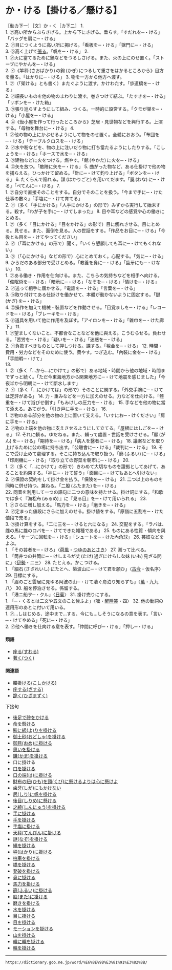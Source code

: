 # か・ける【掛ける／懸ける】
［動カ下一］［文］か・く［カ下二］
1.      
    1.  ㋐高い所からぶらさげる。上から下にさげる。垂らす。「すだれを─・ける」「バッグを肩に─・ける」        
    2.  ㋑目につくように高い所に掲げる。「看板を─・ける」「獄門に─・ける」     
    3.  ㋒高く上げて[張る](はる（張る）)。「帆を─・ける」
2.    
    1.  ㋐火に當てるために鍋などをつるしさげる。また、火の上にのせ置く。「ストーブにやかんを─・ける」        
    2.  ㋑《竿秤 (さおばかり) の鉤 (かぎ) につるして重さをはかるところから》目方を量る。「はかりに─・ける」
3. 物を一方から他方へ渡す。    
    1.  ㋐（「架ける」とも書く）またぐように渡す。かけわたす。「歩道橋を─・ける」        
    2.  ㋑細長いものを他の物のまわりに渡す。巻きつけて結ぶ。「たすきを─・ける」「リボンを─・けた箱」        
    3.  ㋒張り巡らすようにして組み、つくる。一時的に設営する。「クモが巣を─・ける」「小屋を─・ける」        
    4.  ㋓《仮小屋を作って行ったところから》芝居・見世物などを興行する。上演する。「母物を舞台に─・ける」
4.     
    1.  ㋐他の物の上にかぶせるようにして物をのせ置く。全體におおう。「布団を─・ける」「テーブルクロスを─・ける」        
    2.  ㋑水や粉などを、物の上に注いだり物に打ち當たるようにしたりする。「こしょうを─・ける」「ホースで水を─・ける」        
    3.  ㋒建物などに火をつける。燃やす。「館 (やかた) に火を─・ける」        
    4.  ㋓矢を放つ。「敵陣に矢を─・ける」
5. 曲がった物など、ある仕掛けで他の物を捕らえる。ひっかけて留める。「針に─・けて釣り上げる」「ボタンを─・ける」
6. たくらんで陥れる。謀 (はかりごと) を用いてだます。「罠 (わな) に─・ける」「ぺてんに─・ける」
7.     
    1.  ㋐自分で直接そのことをする。自分でそのことを扱う。「今まで手に─・けた仕事の數々」「手塩に─・けて育てる」        
    2.  ㋑（多く「手にかける」「人手にかける」の形で）みずから実行して始末する。殺す。「わが子を手に─・けてしまった」
8. 目や耳などの感覚や心の働きにとめる。    
    1.  ㋐（多く「目にかける」「目をかける」の形で）目に觸れさせる。目にとめる。見せる。また、面倒を見る。人の世話をする。「作品をお目に─・ける」「今後とも目を─・けてやってください」        
    2.  ㋑（「耳にかける」の形で）聞く。「いくら懇願しても耳に─・けてもくれない」        
    3.  ㋒（「心にかける」などの形で）心にとめておく。心配する。「気に─・ける」
9. からだのある部分で受けとめる。「教養を鼻に─・ける」「歯牙にも─・けない」
10.     
    1.  ㋐ある働き・作用を仕向ける。また、こちらの気持ちなどを相手へ向ける。「催眠術を─・ける」「暗示に─・ける」「なぞを─・ける」「情けを─・ける」        
    2.  ㋑送って相手に屆かせる。「電話を─・ける」「言葉を─・ける」        
    3.  ㋒取り付けてある仕掛けを働かせて、本體が動かないように固定する。「鍵 (かぎ) を─・ける」        
    4.  ㋓操作を加えて機械・裝置などを作動させる。「目覚ましを─・ける」「レコードを─・ける」「ブレーキを─・ける」        
    5.  ㋔道具を用いて他に作用を及ぼす。「アイロンを─・ける」「雑巾を─・けた廊下」
11.     
    1.  ㋐望ましくないこと、不都合なことなどを他に與える。こうむらせる。負わせる。「苦労を─・ける」「疑いを─・ける」「迷惑を─・ける」        
    2.  ㋑負擔すべきものとして押しつける。課する。「稅金を─・ける」
12. 時間・費用・労力などをそのために使う。費やす。つぎ込む。「內裝に金を─・ける」「手間暇─・けて」    
13.     
    1.  ㋐（多く「…から…にかけて」の形で）ある地域・時間から他の地域・時間までずっと続く。「ただ今東海地方から関東地方に─・けて地震を感じました」「今夜半から明朝に─・けて斷水します」        
    2.  ㋑（多く「…にかけては」の形で）そのことに関する。「外交手腕に─・けては定評がある」
14. 力・重みなどを一方に加えのせる。力などを仕向ける。「體重を─・けて浴びせ倒す」「もみけしの圧力を─・ける」
15.  手などを他の物に當て添える。あてがう。「引き戸に手を─・ける」
16.      
    1.  ㋐物のある部分を他の物の上に置いて支える。「いすにお─・けください」「肩に手を─・ける」        
    2.  ㋑物の上端を他の物に支えさせるようにして立てる。「屋根にはしごを─・ける」
17. それに頼る。ゆだねる。また、頼って處置・世話を受けさせる。「願 (がん) を─・ける」「期待を─・ける」「病人を醫者に─・ける」
18.  議案などを取り上げるために公の場に持ち出す。「公聴會に─・ける」「裁判に─・ける」
19.   そこで受け止めて處理する。そこに持ち込んで取り扱う。「篩 (ふるい) に─・ける」「印刷機に─・ける」「取り立ての野菜を朝市に─・ける」
20.       
    1.  ㋐（多く「…にかけて」の形で）きわめて大切なものを證拠としてあげて、あることを約束する。「神に─・けて誓う」「面目に─・けてもあとへ引けない」       
    2.  ㋑保證の契約をして掛け金を払う。「保険を─・ける」
21. 二つ以上のものを同時に併せ持つ。兼ねる。「二股 (ふたまた) を─・ける」   
22.  同音を利用して一つの語句に二つの意味を持たせる。掛け詞にする。「和歌では多く『海松布 (みるめ) 』に『見る目』を─・けて用いられる」
23.      
    1.  ㋐さらに増し加える。「馬力を─・ける」「磨きを─・ける」        
    2.  ㋑定まった値段にさらに加えのせる。掛け値をする。「原価に五割を─・けた値段で売る」        
    3.  ㋒掛け算をする。「二に三を─・けると六になる」
24. 交配をする。「ラバは、雌の馬に雄のロバを─・けてできた雑種である」
25.  ものにある性質・傾向を與える。「サーブに回転を─・ける」「シュートを─・けた內角球」
26.   芸妓などをよぶ。    
    1.  「その芸者を─・けろ」〈[荷風](https://dictionary.goo.ne.jp/word/person/%E6%B0%B8%E4%BA%95%E8%8D%B7%E9%A2%A8/#jn-162859)・[つゆのあとさき](https://dictionary.goo.ne.jp/word/%E3%81%A4%E3%82%86%E3%81%AE%E3%81%82%E3%81%A8%E3%81%95%E3%81%8D/#jn-283555)〉
27. 測って比べる。    
    1.  「筒井つの井筒に─・けしまろが丈 (たけ) 過ぎにけらしな妹 (いも) 見ざる間に」〈[伊勢](https://dictionary.goo.ne.jp/word/%E4%BC%8A%E5%8B%A2%E7%89%A9%E8%AA%9E/#jn-11791)・二三〉
28. たとえる。かこつける。    
    1.  「細石 (さざれいし) にたとへ、築波山に─・けて君を願ひ」〈[古今](https://dictionary.goo.ne.jp/word/%E5%8F%A4%E4%BB%8A%E5%92%8C%E6%AD%8C%E9%9B%86/#jn-76609)・仮名序〉
29. 目標にする。    
    1.  「眉のごと雲居に見ゆる阿波の山─・けて漕ぐ舟泊り知らずも」〈[萬](https://dictionary.goo.ne.jp/word/%E4%B8%87%E8%91%89%E9%9B%86_%28%E3%81%BE%E3%82%93%E3%82%88%E3%81%86%E3%81%97%E3%82%85%E3%81%86%29/#jn-210648)・九九八〉
30. 船を停泊させる。係留する。    
    1.  「港ニ船ヲ─・クル」〈[日葡](https://dictionary.goo.ne.jp/word/%E6%97%A5%E8%91%A1%E8%BE%9E%E6%9B%B8/#jn-167551)〉
31. 掛け売りにする。    
    1.  「─・くるとは二文や五文のこと候ふよ」〈咄・[醒睡笑](https://dictionary.goo.ne.jp/word/%E9%86%92%E7%9D%A1%E7%AC%91/#jn-121987)・四〉
32. 他の動詞の連用形のあとに付いて用いる。    
    1.  ㋐…しはじめる、途中まで…する、今にも…しそうになるの意を表す。「言い─・けてやめる」「死に─・ける」        
    2.  ㋑他へ働きを仕向ける意を表す。「仲間に呼び─・ける」「押し─・ける」
        

#### 類語

-   [座る(すわる)](https://dictionary.goo.ne.jp/word/%E5%BA%A7%E3%82%8B/#jn-120701)
-   [著く(つく)](https://dictionary.goo.ne.jp/word/%E4%BB%98%E3%81%8F_%28%E3%81%A4%E3%81%8F%29/#jn-147036)

#### 関連語

-   [腰掛ける(こしかける)](https://dictionary.goo.ne.jp/word/%E8%85%B0%E6%8E%9B%E3%81%91%E3%82%8B/#jn-78590)
-   [座する(ざする)](https://dictionary.goo.ne.jp/word/%E5%BA%A7%E3%81%99%E3%82%8B/#jn-88075)
-   [跪く(ひざまずく)](https://dictionary.goo.ne.jp/word/%E8%B7%AA%E3%81%8F/#jn-184401)

下接句

-   [後足で砂をかける](https://dictionary.goo.ne.jp/word/%E5%BE%8C%E8%B6%B3%E3%81%A7%E7%A0%82%E3%82%92%E3%81%8B%E3%81%91%E3%82%8B/#jn-5138)
-   [命を懸ける](https://dictionary.goo.ne.jp/word/%E5%91%BD%E3%82%92%E6%87%B8%E3%81%91%E3%82%8B/#jn-14540)
-   [腕に縒(よ)りを掛ける](https://dictionary.goo.ne.jp/word/%E8%85%95%E3%81%AB%E7%B8%92%E3%82%8A%E3%82%92%E6%8E%9B%E3%81%91%E3%82%8B/#jn-19894)
-   [御土砂(おどしゃ)を掛ける](https://dictionary.goo.ne.jp/word/%E5%BE%A1%E5%9C%9F%E7%A0%82%E3%82%92%E6%8E%9B%E3%81%91%E3%82%8B/#jn-32065)
-   [御目(おめ)に掛ける](https://dictionary.goo.ne.jp/word/%E5%BE%A1%E7%9B%AE%E3%81%AB%E6%8E%9B%E3%81%91%E3%82%8B/#jn-33097)
-   [思いを掛ける](https://dictionary.goo.ne.jp/word/%E6%80%9D%E3%81%84%E3%82%92%E6%8E%9B%E3%81%91%E3%82%8B/#jn-33154)
-   [鎌(かま)を掛ける](https://dictionary.goo.ne.jp/word/%E9%8E%8C%E3%82%92%E6%8E%9B%E3%81%91%E3%82%8B/#jn-44493)
-   口に掛ける
-   [口を掛ける](https://dictionary.goo.ne.jp/word/%E5%8F%A3%E3%82%92%E6%8E%9B%E3%81%91%E3%82%8B/#jn-61899)
-   [口の端(は)に掛ける](https://dictionary.goo.ne.jp/word/%E5%8F%A3%E3%81%AE%E7%AB%AF%E3%81%AB%E6%8E%9B%E3%81%91%E3%82%8B/#jn-62099)
-   [財布の紐(ひも)を頸(くび)に懸けるよりは心に懸けよ](https://dictionary.goo.ne.jp/word/%E8%B2%A1%E5%B8%83%E3%81%AE%E7%B4%90%E3%82%92%E9%A0%B8%E3%81%AB%E6%87%B8%E3%81%91%E3%82%8B%E3%82%88%E3%82%8A%E3%81%AF%E5%BF%83%E3%81%AB%E6%87%B8%E3%81%91%E3%82%88/#jn-85742)
-   [歯牙(しが)にもかけない](https://dictionary.goo.ne.jp/word/%E6%AD%AF%E7%89%99%E3%81%AB%E3%82%82%E6%8E%9B%E3%81%91%E3%81%AA%E3%81%84/#jn-94223)
-   [尻(しり)に帆を掛ける](https://dictionary.goo.ne.jp/word/%E5%B0%BB%E3%81%AB%E5%B8%86%E3%82%92%E6%8E%9B%E3%81%91%E3%82%8B/#jn-112435)
-   [後目(しりめ)に懸ける](https://dictionary.goo.ne.jp/word/%E5%B0%BB%E7%9B%AE%E3%81%AB%E6%87%B8%E3%81%91%E3%82%8B/#jn-112622)
-   [之繞(しんにゅう)を掛ける](https://dictionary.goo.ne.jp/word/%E4%B9%8B%E7%B9%9E%E3%82%92%E6%8E%9B%E3%81%91%E3%82%8B/#jn-115329)
-   [手に掛ける](https://dictionary.goo.ne.jp/word/%E6%89%8B%E3%81%AB%E6%8E%9B%E3%81%91%E3%82%8B/#jn-148871)
-   [手を掛ける](https://dictionary.goo.ne.jp/word/%E6%89%8B%E3%82%92%E6%8E%9B%E3%81%91%E3%82%8B/#jn-148898)
-   [手塩に掛ける](https://dictionary.goo.ne.jp/word/%E6%89%8B%E5%A1%A9%E3%81%AB%E6%8E%9B%E3%81%91%E3%82%8B/#jn-151357)
-   [天秤(てんびん)に掛ける](https://dictionary.goo.ne.jp/word/%E5%A4%A9%E7%A7%A4%E3%81%AB%E6%8E%9B%E3%81%91%E3%82%8B/#jn-154345)
-   [謎(なぞ)を掛ける](https://dictionary.goo.ne.jp/word/%E8%AC%8E%E3%82%92%E6%8E%9B%E3%81%91%E3%82%8B/#jn-164070)
-   [縄を掛ける](https://dictionary.goo.ne.jp/word/%E7%B8%84%E3%82%92%E6%8E%9B%E3%81%91%E3%82%8B/#jn-165538)
-   [秤(はかり)に掛ける](https://dictionary.goo.ne.jp/word/%E7%A7%A4%E3%81%AB%E6%8E%9B%E3%81%91%E3%82%8B/#jn-174834)
-   [拍車を掛ける](https://dictionary.goo.ne.jp/word/%E6%8B%8D%E8%BB%8A%E3%82%92%E6%8E%9B%E3%81%91%E3%82%8B/#jn-175169)
-   [橋を掛ける](https://dictionary.goo.ne.jp/word/%E6%A9%8B%E3%82%92%E6%8E%9B%E3%81%91%E3%82%8B/#jn-175848)
-   [発破を掛ける](https://dictionary.goo.ne.jp/word/%E7%99%BA%E7%A0%B4%E3%82%92%E6%8E%9B%E3%81%91%E3%82%8B/#jn-177795)
-   [鼻に掛ける](https://dictionary.goo.ne.jp/word/%E9%BC%BB%E3%81%AB%E6%8E%9B%E3%81%91%E3%82%8B/#jn-178154)
-   [馬力を掛ける](https://dictionary.goo.ne.jp/word/%E9%A6%AC%E5%8A%9B%E3%82%92%E6%8E%9B%E3%81%91%E3%82%8B/#jn-180068)
-   [篩(ふるい)に掛ける](https://dictionary.goo.ne.jp/word/%E7%AF%A9%E3%81%AB%E6%8E%9B%E3%81%91%E3%82%8B/#jn-195922)
-   [股(また)に掛ける](https://dictionary.goo.ne.jp/word/%E8%82%A1%E3%81%AB%E6%8E%9B%E3%81%91%E3%82%8B/#jn-208252)
-   [磨きを掛ける](https://dictionary.goo.ne.jp/word/%E7%A3%A8%E3%81%8D%E3%82%92%E6%8E%9B%E3%81%91%E3%82%8B/#jn-210955)
-   [水を掛ける](https://dictionary.goo.ne.jp/word/%E6%B0%B4%E3%82%92%E6%8E%9B%E3%81%91%E3%82%8B/#jn-211505)
-   [目に掛ける](https://dictionary.goo.ne.jp/word/%E7%9B%AE%E3%81%AB%E6%8E%9B%E3%81%91%E3%82%8B/#jn-216338)
-   [目を掛ける](https://dictionary.goo.ne.jp/word/%E7%9B%AE%E3%82%92%E6%8E%9B%E3%81%91%E3%82%8B/#jn-216384)
-   [モーションを掛ける](https://dictionary.goo.ne.jp/word/%E3%83%A2%E3%83%BC%E3%82%B7%E3%83%A7%E3%83%B3%E3%82%92%E6%8E%9B%E3%81%91%E3%82%8B/#jn-218712)
-   [山を掛ける](https://dictionary.goo.ne.jp/word/%E5%B1%B1%E3%82%92%E6%8E%9B%E3%81%91%E3%82%8B/#jn-222580)
-   [輪に輪を掛ける](https://dictionary.goo.ne.jp/word/%E8%BC%AA%E3%81%AB%E8%BC%AA%E3%82%92%E6%8E%9B%E3%81%91%E3%82%8B/#jn-237260)
-   [輪を掛ける](https://dictionary.goo.ne.jp/word/%E8%BC%AA%E3%82%92%E6%8E%9B%E3%81%91%E3%82%8B/#jn-237261)

---
`https://dictionary.goo.ne.jp/word/%E6%8E%9B%E3%81%91%E3%82%8B/`